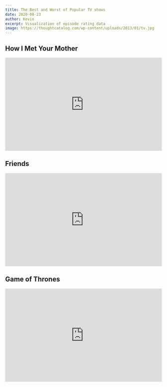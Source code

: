 ```yaml
---
title: The Best and Worst of Popular TV shows
date: 2020-08-23
author: Kevin
excerpt: Visualization of episode rating data
image: https://thoughtcatalog.com/wp-content/uploads/2013/01/tv.jpg
---
```

<style>
.iframe-chart {
    width: 100%;
    height:300px;
    border: 0;
}
</style>

## How I Met Your Mother
<iframe class="iframe-chart" src="https://www.colorsandcode.com/tvshows-assets/widget-himym.html" scrolling="no"></iframe>

## Friends
<iframe class="iframe-chart" src="https://www.colorsandcode.com/tvshows-assets/widget-friends.html" scrolling="no"></iframe>

## Game of Thrones
<iframe class="iframe-chart" src="https://www.colorsandcode.com/tvshows-assets/gameofthrones.html" scrolling="no"></iframe>


